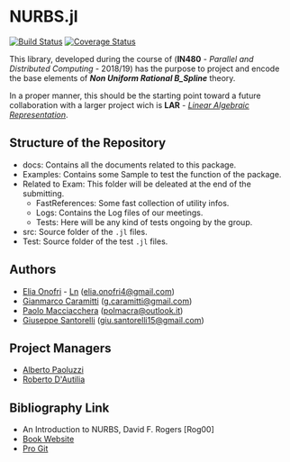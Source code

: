 # NURBS.jl
[![Build Status](https://travis-ci.org/eOnofri04/NURBS.jl.svg?branch=master)](https://travis-ci.org/eOnofri04/NURBS.jl)
[![Coverage Status](https://coveralls.io/repos/github/eOnofri04/NURBS.jl/badge.svg?branch=master)](https://coveralls.io/github/eOnofri04/NURBS.jl?branch=master)


This library, developed during the course of (**IN480** - _Parallel and Distributed Computing_ - 2018/19) has the purpose to project and encode the base elements of **_Non Uniform Rational B_Spline_** theory.

In a proper manner, this should be the starting point toward a future collaboration with a larger project wich is **LAR** - [_Linear Algebraic Representation_](https://github.com/cvdlab/LinearAlgebraicRepresentation.jl).

## Structure of the Repository

 - docs: Contains all the documents related to this package.
 - Examples: Contains some Sample to test the function of the package.
 - Related to Exam: This folder will be deleated at the end of the submitting.
   - FastReferences: Some fast collection of utility infos.
   - Logs: Contains the Log files of our meetings.
   - Tests: Here will be any kind of tests ongoing by the group.
 - src: Source folder of the `.jl` files.
 - Test: Source folder of the test `.jl` files.


## Authors
 - [Elia Onofri](https://github.com/eOnofri04) - [Ln](https://www.linkedin.com/in/elia-onofri-80b403173/) (elia.onofri4@gmail.com)
 - [Gianmarco Caramitti](https://github.com/cgianmarco) (g.caramitti@gmail.com)
 - [Paolo Macciacchera](https://github.com/pmacciacchera) (polmacra@outlook.it)
 - [Giuseppe Santorelli](https://github.com/giusantorelli) (giu.santorelli15@gmail.com)

## Project Managers
 - [Alberto Paoluzzi](https://github.com/apaoluzzi)
 - [Roberto D'Autilia](https://github.com/rdautilia)
 
## Bibliography Link
 - An Introduction to NURBS, David F. Rogers [Rog00]
 - [Book Website](http://www.nar-associates.com/nurbs/)
 - [Pro Git](https://git-scm.com/book/en/v2)

